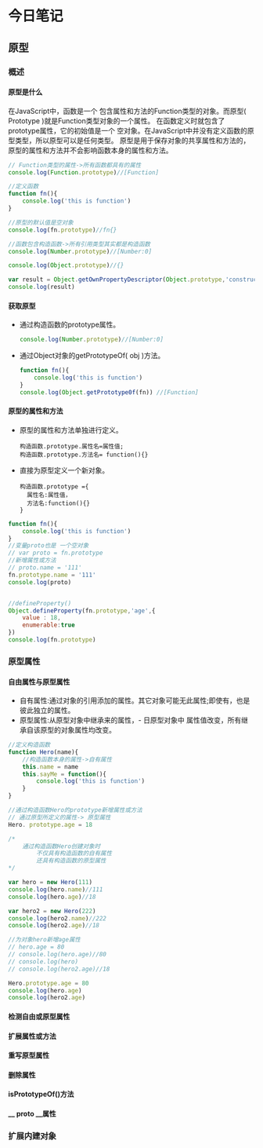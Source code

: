 

# 今日笔记

## 原型

### 概述

#### 原型是什么

在JavaScript中，函数是一个 包含属性和方法的Function类型的对象。而原型( Prototype )就是Function类型对象的一个属性。
在函数定义时就包含了prototype属性，它的初始值是一个 空对象。在JavaScript中并没有定义函数的原型类型，所以原型可以是任何类型。
原型是用于保存对象的共享属性和方法的，原型的属性和方法并不会影响函数本身的属性和方法。

```js
// Function类型的属性->所有函数都具有的属性
console.log(Function.prototype)//[Function]

//定义函数
function fn(){
    console.log('this is function')
}

//原型的默认值是空对象
console.log(fn.prototype)//fn{}

//函数包含构造函数->所有引用类型其实都是构造函数
console.log(Number.prototype)//[Number:0]

console.log(Object.prototype)//{}

var result = Object.getOwnPropertyDescriptor(Object.prototype,'constructor')
console.log(result)
```



#### 获取原型

- 通过构造函数的prototype属性。

  ```js
  console.log(Number.prototype)//[Number:0]
  ```

  

- 通过Object对象的getPrototypeOf( obj )方法。

  ```js
  function fn(){
      console.log('this is function')
  }
  console.log(Object.getPrototype0f(fn)) //[Function]
  ```



#### 原型的属性和方法

- 原型的属性和方法单独进行定义。

  ```
  构造函数.prototype.属性名=属性值;
  构造函数.prototype.方法名= function(){}
  ```

  

- 直接为原型定义一个新对象。

  ```
  构造函数.prototype ={
  	属性名:属性值，
  	方法名:function(){}
  }
  ```

```js
function fn(){
    console.log('this is function')
}
//变量proto也是 一个空对象
// var proto = fn.prototype
//新增属性或方法
// proto.name = '111'
fn.prototype.name = '111'
console.log(proto)


//defineProperty()
Object.defineProperty(fn.prototype,'age',{
    value : 18,
    enumerable:true
})
console.log(fn.prototype)
```



### 原型属性

#### 自由属性与原型属性

- 自有属性:通过对象的引用添加的属性。其它对象可能无此属性;即使有，也是彼此独立的属性。
- 原型属性:从原型对象中继承来的属性，- 日原型对象中 属性值改变，所有继承自该原型的对象属性均改变。

```js
//定义构造函数
function Hero(name){
    //构造函数本身的属性->自有属性
    this.name = name
    this.sayMe = function(){
        console.log('this is function')
    }
}

//通过构造函数Hero的prototype新增属性或方法
// 通过原型所定义的属性-> 原型属性
Hero. prototype.age = 18

/* 
    通过构造函数Hero创建对象时
        不仅具有构造函数的自有属性
        还具有构造函数的原型属性
*/

var hero = new Hero(111)
console.log(hero.name)//111
console.log(hero.age)//18

var hero2 = new Hero(222)
console.log(hero2.name)//222
console.log(hero2.age)//18

//为对象hero新增age属性
// hero.age = 80
// console.log(hero.age)//80
// console.log(hero)
// console.log(hero2.age)//18

Hero.prototype.age = 80
console.log(hero.age)
console.log(hero2.age)
```



#### 检测自由或原型属性

#### 扩展属性或方法

#### 重写原型属性

#### 删除属性

#### isPrototypeOf()方法

#### __ proto __属性





### 扩展内建对象